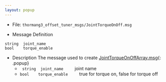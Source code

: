 ```yaml
---
layout: popup
---
```


- File: `thormang3_offset_tuner_msgs/JointTorqueOnOff.msg`

- Message Definition
 ```
 string  joint_name
 bool    torque_enable
 ```

- Description
The message used to create [JointTorqueOnOffArray.msg]{: .popup}
    * ` string  joint_name`
&emsp;&emsp; joint name
    * `bool    torque_enable`
&emsp;&emsp; true for torque on, false for torque off

[JointTorqueOnOffArray.msg]: /docs/en/popup/JointTorqueOnOffArray.msg/
